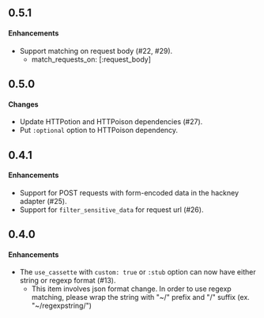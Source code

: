 0.5.1
------
#### Enhancements
* Support matching on request body (#22, #29).
    - match_requests_on: [:request_body]

0.5.0
------
#### Changes
* Update HTTPotion and HTTPoison dependencies (#27).
* Put `:optional` option to HTTPoison dependency.

0.4.1
------
#### Enhancements
* Support for POST requests with form-encoded data in the hackney adapter (#25).
* Support for `filter_sensitive_data` for request url (#26).

0.4.0
------
#### Enhancements
* The `use_cassette` with `custom: true` or `:stub` option can now have either string or regexp format (#13).
    - This item involves json format change. In order to use regexp matching, please wrap the string with "~/" prefix and "/" suffix (ex. "~/regexpstring/")
